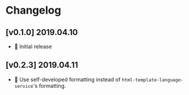 # Changelog

## [v0.1.0] 2019.04.10

* 🌟 Initial release

## [v0.2.3] 2019.04.11

* 🌟 Use self-developed formatting instead of `html-template-language-service`'s formatting.